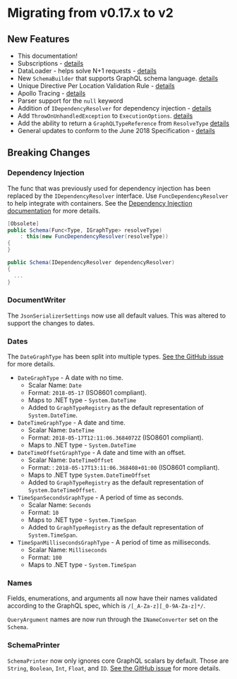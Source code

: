 # Migrating from v0.17.x to v2

## New Features

* This documentation!
* Subscriptions - [details](https://graphql-dotnet.github.io/docs/getting-started/subscriptions)
* DataLoader - helps solve N+1 requests - [details](https://graphql-dotnet.github.io/docs/guides/dataloader)
* New `SchemaBuilder` that supports GraphQL schema language. [details](https://graphql-dotnet.github.io/docs/getting-started/introduction#schema-first-approach)
* Unique Directive Per Location Validation Rule -  [details](https://github.com/graphql-dotnet/graphql-dotnet/issues/231)
* Apollo Tracing - [details](https://graphql-dotnet.github.io/docs/getting-started/metrics)
* Parser support for the `null` keyword
* Addition of `IDependencyResolver` for dependency injection - [details](https://graphql-dotnet.github.io/docs/getting-started/dependency-injection)
* Add `ThrowOnUnhandledException` to `ExecutionOptions`. [details](https://github.com/graphql-dotnet/graphql-dotnet/pull/776)
* Add the ability to return a `GraphQLTypeReference` from `ResolveType` [details](https://github.com/graphql-dotnet/graphql-dotnet/pull/775)
* General updates to conform to the June 2018 Specification - [details](https://github.com/facebook/graphql/releases/tag/June2018)

## Breaking Changes

### Dependency Injection

The func that was previously used for dependency injection has been replaced by the `IDependencyResolver` interface.  Use `FuncDependencyResolver` to help integrate with containers.  See the [Dependency Injection documentation](https://graphql-dotnet.github.io/docs/getting-started/dependency-injection) for more details.

```csharp
[Obsolete]
public Schema(Func<Type, IGraphType> resolveType)
    : this(new FuncDependencyResolver(resolveType))
{
}

public Schema(IDependencyResolver dependencyResolver)
{
  ...
}
```

### DocumentWriter

The `JsonSerializerSettings` now use all default values.  This was altered to support the changes to dates.

### Dates

The `DateGraphType` has been split into multiple types.  [See the GitHub issue](https://github.com/graphql-dotnet/graphql-dotnet/issues/662) for more details.

- `DateGraphType` - A date with no time.
  - Scalar Name: `Date`
  - Format: `2018-05-17` (ISO8601 compliant).
  - Maps to .NET type - `System.DateTime`
  - Added to `GraphTypeRegistry` as the default representation of `System.DateTime`.
- `DateTimeGraphType` - A date and time.
  - Scalar Name: `DateTime`
  - Format: `2018-05-17T12:11:06.3684072Z` (ISO8601 compliant).
  - Maps to .NET type - `System.DateTime`
- `DateTimeOffsetGraphType`  - A date and time with an offset.
  - Scalar Name: `DateTimeOffset`
  - Format: : `2018-05-17T13:11:06.368408+01:00` (ISO8601 compliant).
  - Maps to .NET type `System.DateTimeOffset`
  - Added to `GraphTypeRegistry` as the default representation of `System.DateTimeOffset`.
- `TimeSpanSecondsGraphType` - A period of time as seconds.
  - Scalar Name: `Seconds`
  - Format: `10`
  - Maps to .NET type - `System.TimeSpan`
  - Added to `GraphTypeRegistry` as the default representation of `System.TimeSpan`.
- `TimeSpanMillisecondsGraphType` - A period of time as milliseconds.
  - Scalar Name: `Milliseconds`
  - Format: `100`
  - Maps to .NET type - `System.TimeSpan`

### Names

Fields, enumerations, and arguments all now have their names validated according to the GraphQL spec, which is `/[_A-Za-z][_0-9A-Za-z]*/`.

`QueryArgument` names are now run through the `INameConverter` set on the `Schema`.

### SchemaPrinter

`SchemaPrinter` now only ignores core GraphQL scalars by default.  Those are `String`, `Boolean`, `Int`, `Float`, and `ID`.  [See the GitHub issue](https://github.com/graphql-dotnet/graphql-dotnet/issues/378) for more details.

